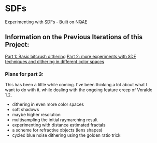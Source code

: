 # SDFs
Experimenting with SDFs - Built on NQAE

## Information on the Previous Iterations of this Project:
[Part 1: Basic bitcrush dithering](https://jbaker.graphics/writings/sdf1.html)
[Part 2: more experiments with SDF techniques and dithering in different color spaces](https://jbaker.graphics/writings/sdf2.html)

### Plans for part 3:
This has been a little while coming. I've been thinking a lot about what I want to do with it, while dealing with the ongoing feature creep of Voraldo 1.2. 

- dithering in even more color spaces
- soft shadows
- maybe higher resolution
- multisampling the initial raymarching result
- experimenting with distance estimated fractals
- a scheme for refractive objects (lens shapes)
- cycled blue noise dithering using the golden ratio trick
